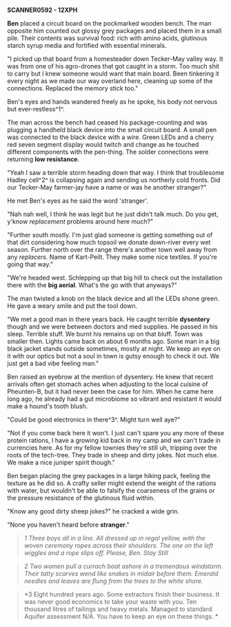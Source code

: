 **SCANNER0592 - 12XPH**

**Ben** placed a circuit board on the pockmarked wooden bench. The man
opposite him counted out glossy grey packages and placed them in a small
pile. Their contents was survival food: rich with amino acids, glutinous
starch syrup media and fortified with essential minerals.

"I picked up that board from a homesteader down Tecker-May valley way.
It was from one of his agro-drones that got caught in a storm. Too much
shit to carry but I knew someone would want that main board. Been
tinkering it every night as we made our way overland here, cleaning up
some of the connections. Replaced the memory stick too."

Ben's eyes and hands wandered freely as he spoke, his body not nervous
but ever-restless^1^.

The man across the bench had ceased his package-counting and was
plugging a handheld black device into the small circuit board. A small
pen was connected to the black device with a wire. Green LEDs and a
cherry red seven segment display would twitch and change as he touched
different components with the pen-thing. The solder connections were
returning **low resistance**.

"Yeah I saw a terrible storm heading down that way. I think that
troublesome Hadley cell^2^ is collapsing again and sending us northerly
cold fronts. Did our Tecker-May farmer-jay have a name or was he another
stranger?"

He met Ben's eyes as he said the word 'stranger'.

"Nah nah well, I think he was legit but he just didn't talk much. Do you
get, y'know *replacement* problems around here much?"

"Further south mostly. I'm just glad someone is getting something out of
that dirt considering how much topsoil we donate down-river every wet
season. Further north over the range there's another town well away from
any *replacers*. Name of Kart-Peilt. They make some nice textiles. If
you're going that way."

"We're headed west. Schlepping up that big hill to check out the
installation there with the **big aerial**. What's the go with that
anyways?"

The man twisted a knob on the black device and all the LEDs shone green.
He gave a weary smile and put the tool down.

"We met a good man in there years back. He caught terrible **dysentery**
though and we were between doctors and med supplies. He passed in his
sleep. Terrible stuff. We burnt his remains up on that bluff. Town was
smaller then. Lights came back on about 6 months ago. Some man in a big
black jacket stands outside sometimes, mostly at night. We keep an eye
on it with our optics but not a soul in town is gutsy enough to check it
out. We just get a bad vibe feeling man."

Ben raised an eyebrow at the mention of dysentery. He knew that recent
arrivals often get stomach aches when adjusting to the local cuisine of
Pheunten-B, but it had never been the case for him. When he came here
long ago, he already had a gut microbiome so vibrant and resistant it
would make a hound's tooth blush.

"Could be good electronics in there^3^. Might turn well aye?"

"Not if you come back here it won't. I just can't spare you any more of
these protein rations, I have a growing kid back in my camp and we can't
trade in currencies here. As for my fellow townies they're still uh,
tripping over the roots of the tech-tree. They trade in sheep and dirty
jokes. Not much else. We make a nice juniper spirit though."

Ben began placing the grey packages in a large hiking pack, feeling the
texture as he did so. A crafty seller might extend the weight of the
rations with water, but wouldn't be able to falsify the coarseness of
the grains or the pressure resistance of the glutinous fluid within.

"Know any good dirty sheep jokes?" he cracked a wide grin.

"None you haven't heard before **stranger**."

>*1 Three boys all in a line. All dressed up in regal yellow, with the
woven ceremony ropes across their shoulders. The one on the left wiggles
and a rope slips off. Please, Ben. Stay Still*

>*2 Two women pull a currach boat ashore in a tremendous windstorm. Their
tatty scarves wend like snakes in midair before them. Emerald needles
and leaves are flung from the trees to the white shore.*

>*3 Eight hundred years ago. Some extractors finish their business. It
was never good economics to take your waste with you. Ten thousand
litres of tailings and heavy metals. Managed to standard. Aquifer
assessment N/A. You have to keep an eye on these things. *